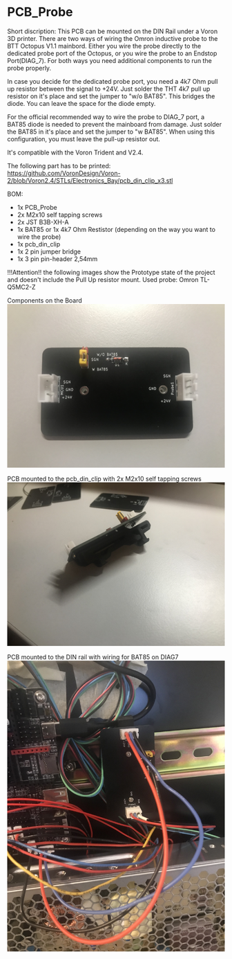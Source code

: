 # PCB_Probe




Short discription: This PCB can be mounted on the DIN Rail under a Voron 3D printer. There are two ways of wiring the Omron inductive probe to the BTT Octopus V1.1 mainbord. Either you wire the probe directly to the dedicated probe port of the Octopus, or you wire the probe to an Endstop Port(DIAG_7).
For both ways you need additional components to run the probe properly. 

In case you decide for the dedicated probe port, you need a 4k7 Ohm pull up resistor between the signal to +24V. Just solder the THT 4k7 pull up resistor on it's place and set the jumper to "w/o BAT85". This bridges the diode. You can leave the space for the diode empty.


For the official recommended way to wire the probe to DIAG_7 port, a BAT85 diode is needed to prevent the mainboard from damage. Just solder the BAT85 in it's place and set the jumper to "w BAT85". When using this configuration, you must leave the pull-up resistor out. 


It's compatible with the Voron Trident and V2.4.

The following part has to be printed: https://github.com/VoronDesign/Voron-2/blob/Voron2.4/STLs/Electronics_Bay/pcb_din_clip_x3.stl


BOM:

- 1x PCB_Probe
- 2x M2x10 self tapping screws
- 2x JST B3B-XH-A
- 1x BAT85 or 1x 4k7 Ohm Restistor (depending on the way you want to wire the probe)
- 1x pcb_din_clip
- 1x 2 pin jumper bridge
- 1x 3 pin pin-header 2,54mm



!!!Attention!! 
the following images show the Prototype state of the project and doesn't include the Pull Up resistor mount. Used probe: Omron TL-Q5MC2-Z

Components on the Board
![Components on the PCB](/images/9FB91CEF-5DD7-4529-AA61-205C67A30F6B.jpeg)

PCB mounted to the pcb_din_clip with 2x M2x10 self tapping screws
![PCB mounted on the pcb_din_clip](/images/9C41BAE9-E4E5-412E-ABDE-0C47AB14D8F3.jpeg)

PCB mounted to the DIN rail with wiring for BAT85 on DIAG7
![PCB mounted on the DIN Rail](/images/D5D337EA-ACC4-4DDF-B353-550F60E1EAA6.jpeg)
